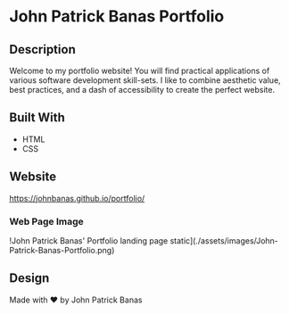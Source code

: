 # John Patrick Banas Portfolio

## Description
Welcome to my portfolio website! You will find practical applications of various software development skill-sets. I like to combine aesthetic value, best practices, and a dash of accessibility to create the perfect website. 

## Built With
* HTML
* CSS

## Website
https://johnbanas.github.io/portfolio/

### Web Page Image
!John Patrick Banas' Portfolio landing page static](./assets/images/John-Patrick-Banas-Portfolio.png)


## Design
Made with :heart: by John Patrick Banas


